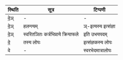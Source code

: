 | स्थिति | सूत्र | टिप्पणी |
| ----- | ------- | ------ |
| वे॒ञ् | - | - |
| वे॒ञ् | हलन्त्यम् | ञ्-इत्यस्य इत्संज्ञा |
| वे॒ञ् | स्वरितञितः कर्त्रभिप्राये क्रियाफले | इति उभयपदम् |
| वे॒ | तस्य लोपः | इत्संज्ञकस्य लोपः |
| वे | - | स्वरभेदमात्रालोपः |
